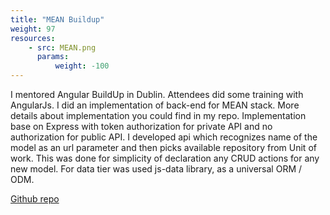 ```yaml
---
title: "MEAN Buildup"
weight: 97
resources:
    - src: MEAN.png
      params:
          weight: -100
---
```


I mentored Angular BuildUp in Dublin. Attendees did some training
with AngularJs. I did an implementation of back-end for MEAN stack.
More details about implementation you could find in my repo.
Implementation base on Express with token authorization for private
API and no authorization for public API. I developed api which
recognizes name of the model as an url parameter and then picks
available repository from Unit of work. This was done for simplicity of
declaration any CRUD actions for any new model. For data tier was
used js-data library, as a universal ORM / ODM.

[Github repo](//github.com/Pencroff/mean-buildup)
